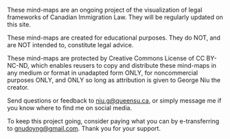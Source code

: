 These mind-maps are an ongoing project of the visualization of legal frameworks of Canadian Immigration Law. They will be regularly updated on this site.

These mind-maps are created for educational purposes. They do NOT, and are NOT intended to, constitute legal advice.

These mind-maps are protected by Creative Commons License of CC BY-NC-ND, which enables reusers to copy and distribute these mind-maps in any medium or format in unadapted form ONLY, for noncommercial purposes ONLY, and ONLY so long as attribution is given to George Niu the creator.

Send questions or feedback to niu.g@queensu.ca, or simply message me if you know where to find me on social media.

To keep this project going, consider paying what you can by e-transferring to gnudoyng@gmail.com. Thank you for your support.

